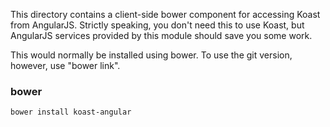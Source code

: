 This directory contains a client-side bower component for accessing Koast from
AngularJS. Strictly speaking, you don't need this to use Koast, but AngularJS
services provided by this module should save you some work.

This would normally be installed using bower. To use the git version, however,
use "bower link".

### bower

```shell
bower install koast-angular
```
